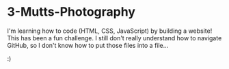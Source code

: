 # 3-Mutts-Photography

I'm learning how to code (HTML, CSS, JavaScript) by building a website! This has been a fun challenge.
I still don't really understand how to navigate GitHub, so I don't know how to put those files into a file...

:)
